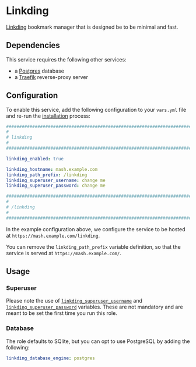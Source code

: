 # Linkding

[Linkding](https://github.com/sissbruecker/linkding) bookmark manager that is designed be to be minimal and fast.

## Dependencies

This service requires the following other services:

-   a [Postgres](postgres.md) database
-   a [Traefik](traefik.md) reverse-proxy server

## Configuration

To enable this service, add the following configuration to your `vars.yml` file and re-run the [installation](../installing.md) process:

```yaml
########################################################################
#                                                                      #
# linkding                                                             #
#                                                                      #
########################################################################

linkding_enabled: true

linkding_hostname: mash.example.com
linkding_path_prefix: /linkding
linkding_superuser_username: change me
linkding_superuser_password: change me

########################################################################
#                                                                      #
# /linkding                                                            #
#                                                                      #
########################################################################
```

In the example configuration above, we configure the service to be hosted at `https://mash.example.com/linkding`.

You can remove the `linkding_path_prefix` variable definition, so that the service is served at `https://mash.example.com/`.

## Usage

### Superuser

Please note the use of [`linkding_superuser_username`](https://github.com/sissbruecker/linkding/blob/master/docs/Options.md#ld_superuser_name) and [`linkding_superuser_password`](https://github.com/sissbruecker/linkding/blob/master/docs/Options.md#ld_superuser_password) variables. These are not mandatory and are meant to be set the first time you run this role.

### Database

The role defaults to SQlite, but you can opt to use PostgreSQL by adding the following:

```yaml
linkding_database_engine: postgres
```
